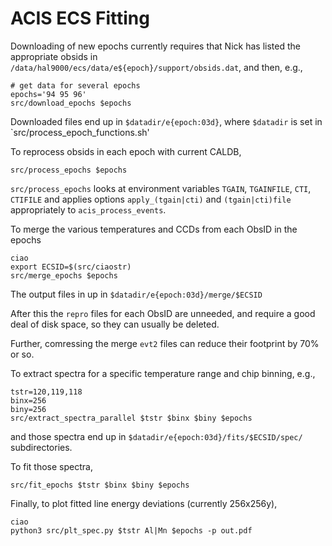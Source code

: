 ACIS ECS Fitting
========

Downloading of new epochs currently requires that Nick has listed the
appropriate obsids in `/data/hal9000/ecs/data/e${epoch}/support/obsids.dat`,
and then, e.g.,
```
# get data for several epochs
epochs='94 95 96'
src/download_epochs $epochs
```

Downloaded files end up in `$datadir/e{epoch:03d}`, where `$datadir` is set in
`src/process_epoch_functions.sh'

To reprocess obsids in each epoch with current CALDB,
```
src/process_epochs $epochs
```
`src/process_epochs` looks at environment variables `TGAIN`, `TGAINFILE`, `CTI`, `CTIFILE` and applies
options `apply_(tgain|cti)` and `(tgain|cti)file` appropriately to `acis_process_events`.

To merge the various temperatures and CCDs from each ObsID in the
epochs
```
ciao
export ECSID=$(src/ciaostr)
src/merge_epochs $epochs
```

The output files in up in `$datadir/e{epoch:03d}/merge/$ECSID`

After this the `repro` files for each ObsID are unneeded, and require a
good deal of disk space, so they can usually be deleted.

Further, comressing the merge `evt2` files can reduce their footprint
by 70% or so.

To extract spectra for a specific temperature range and chip binning, e.g.,
```
tstr=120,119,118
binx=256
biny=256
src/extract_spectra_parallel $tstr $binx $biny $epochs
```
and those spectra end up in `$datadir/e{epoch:03d}/fits/$ECSID/spec/` subdirectories.

To fit those spectra,
```
src/fit_epochs $tstr $binx $biny $epochs
```

Finally, to plot fitted line energy deviations (currently 256x256y),
```
ciao
python3 src/plt_spec.py $tstr Al|Mn $epochs -p out.pdf
```
